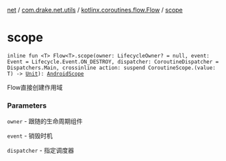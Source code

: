 [net](../../index.md) / [com.drake.net.utils](../index.md) / [kotlinx.coroutines.flow.Flow](index.md) / [scope](./scope.md)

# scope

`inline fun <T> Flow<T>.scope(owner: LifecycleOwner? = null, event: Event = Lifecycle.Event.ON_DESTROY, dispatcher: CoroutineDispatcher = Dispatchers.Main, crossinline action: suspend CoroutineScope.(value: T) -> `[`Unit`](https://kotlinlang.org/api/latest/jvm/stdlib/kotlin/-unit/index.html)`): `[`AndroidScope`](../../com.drake.net.scope/-android-scope/index.md)

Flow直接创建作用域

### Parameters

`owner` - 跟随的生命周期组件

`event` - 销毁时机

`dispatcher` - 指定调度器